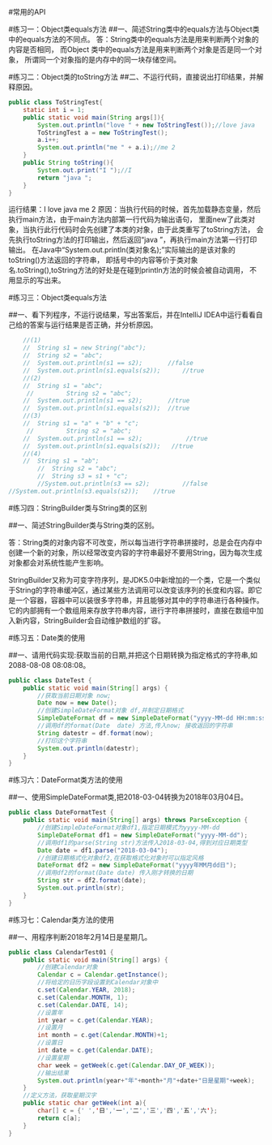 #常用的API

#练习一：Object类equals方法
 ##一、简述String类中的equals方法与Object类中的equals方法的不同点。
 答：String类中的equals方法是用来判断两个对象的内容是否相同，
     而Object 类中的equals方法是用来判断两个对象是否是同一个对象，
     所谓同一个对象指的是内存中的同一块存储空间。
     
#练习二：Object类的toString方法
 ##二、不运行代码，直接说出打印结果，并解释原因。
```java
public class ToStringTest{
    static int i = 1;
    public static void main(String args[]){
        System.out.println("love " + new ToStringTest());//love java
        ToStringTest a = new ToStringTest();
        a.i++;
        System.out.println("me " + a.i);//me 2
    }
    public String toString(){
        System.out.print("I ");//I
        return "java ";
    }
}
```
运行结果：I love java    me 2
原因：当执行代码的时候，首先加载静态变量，然后执行main方法，由于main方法内部第一行代码为输出语句，
里面new了此类对象，当执行此行代码时会先创建了本类的对象，由于此类重写了toString方法，
会先执行toString方法的打印输出，然后返回“java ”，再执行main方法第一行打印输出。
在Java中“System.out.println(类对象名);”实际输出的是该对象的toString()方法返回的字符串，
即括号中的内容等价于类对象名.toString(),toString方法的好处是在碰到println方法的时候会被自动调用，
不用显示的写出来。

#练习三：Object类equals方法

##一、看下列程序，不运行说结果，写出答案后，并在IntelliJ IDEA中运行看看自己给的答案与运行结果是否正确，并分析原因。

```java
	//(1)
	//	String s1 = new String("abc");
	//	String s2 = "abc";
	//	System.out.println(s1 == s2);     	//false
	//	System.out.println(s1.equals(s2));     	//true
	//(2)
	//	String s1 = "abc";
     // 		String s2 = "abc";
	//	System.out.println(s1 == s2);     	//true
	//	System.out.println(s1.equals(s2)); 	//true
	//(3)
	//	String s1 = "a" + "b" + "c";
     // 		String s2 = "abc";
	//	System.out.println(s1 == s2);    		 //true
	//	System.out.println(s1.equals(s2));	 //true
	//(4)
	//	String s1 = "ab";
     	//	String s2 = "abc";
     	//	String s3 = s1 + "c";
		//System.out.println(s3 == s2);     	//false
//System.out.println(s3.equals(s2));   	//true

```



#练习四：StringBuilder类与String类的区别

##一、简述StringBuilder类与String类的区别。

答：String类的对象内容不可改变，所以每当进行字符串拼接时，总是会在内存中创建一个新的对象，所以经常改变内容的字符串最好不要用String，因为每次生成对象都会对系统性能产生影响。

StringBuilder又称为可变字符序列，是JDK5.0中新增加的一个类，它是一个类似于String的字符串缓冲区，通过某些方法调用可以改变该序列的长度和内容。即它是一个容器，容器中可以装很多字符串，并且能够对其中的字符串进行各种操作。它的内部拥有一个数组用来存放字符串内容，进行字符串拼接时，直接在数组中加入新内容，StringBuilder会自动维护数组的扩容。

#练习五：Date类的使用

##一、请用代码实现:获取当前的日期,并把这个日期转换为指定格式的字符串,如2088-08-08 08:08:08。

```java
public class DateTest {
    public static void main(String[] args) {
        //获取当前日期对象 now;
        Date now = new Date();
        //创建SimpleDateFormat对象 df,并制定日期格式
        SimpleDateFormat df = new SimpleDateFormat("yyyy-MM-dd HH:mm:ss");
        //调用df的format(Date  date) 方法,传入now; 接收返回的字符串
        String datestr = df.format(now);
        //打印这个字符串
        System.out.println(datestr);
    }
}

```

#练习六：DateFormat类方法的使用

##一、使用SimpleDateFormat类,把2018-03-04转换为2018年03月04日。 

```java
public class DateFormatTest {
    public static void main(String[] args) throws ParseException {
        //创建SimpleDateFormat对象df1,指定日期模式为yyyy-MM-dd
        SimpleDateFormat df1 = new SimpleDateFormat("yyyy-MM-dd");
        //调用df1的parse(String str)方法传入2018-03-04,得到对应日期类型
        Date date = df1.parse("2018-03-04");
        //创建日期格式化对象df2,在获取格式化对象时可以指定风格
        DateFormat df2 = new SimpleDateFormat("yyyy年MM月dd日");
        //调用df2的format(Date date) 传入刚才转换的日期
        String str = df2.format(date);
        System.out.println(str);
    }
}

```



#练习七：Calendar类方法的使用

##一、用程序判断2018年2月14日是星期几。

```java
public class CalendarTest01 {
    public static void main(String[] args) {
        //创建Calendar对象
        Calendar c = Calendar.getInstance();
        //将给定的日历字段设置到Calendar对象中
        c.set(Calendar.YEAR, 2018);
        c.set(Calendar.MONTH, 1);
        c.set(Calendar.DATE, 14);
        //设置年
        int year = c.get(Calendar.YEAR);
        //设置月
        int month = c.get(Calendar.MONTH)+1;
        //设置日
        int date = c.get(Calendar.DATE);
        //设置星期
        char week = getWeek(c.get(Calendar.DAY_OF_WEEK));
        //输出结果
        System.out.println(year+"年"+month+"月"+date+"日是星期"+week);
    }
    //定义方法，获取星期汉字
    public static char getWeek(int a){
        char[] c = {' ','日','一','二','三','四','五','六'};
        return c[a];
    }
}

```

